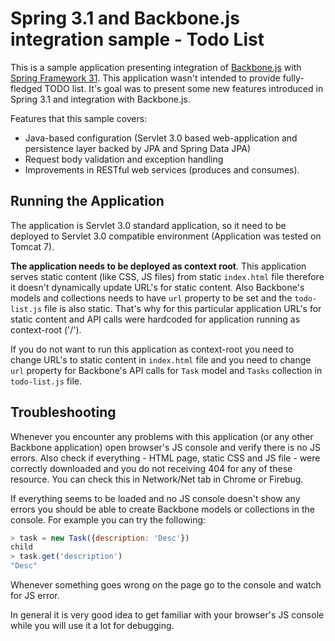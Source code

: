 # Spring 3.1 and Backbone.js integration sample - Todo List

This is a sample application presenting integration of
[Backbone.js](http://documentcloud.github.com/backbone/) with
[Spring Framework 31](http://www.springsource.org/). This application
wasn't intended to provide fully-fledged TODO list. It's goal was to
present some new features introduced in Spring 3.1 and integration
with Backbone.js.

Features that this sample covers:

* Java-based configuration (Servlet 3.0 based web-application and
persistence layer backed by JPA and Spring Data JPA)
* Request body validation and exception handling
* Improvements in RESTful web services (produces and consumes).

## Running the Application

The application is Servlet 3.0 standard application, so it need to be
deployed to Servlet 3.0 compatible environment (Application was tested on
Tomcat 7).

**The application needs to be deployed as context root**. This
 application serves static content (like CSS, JS files) from static
 `index.html` file therefore it doesn't dynamically update URL's for
 static content. Also Backbone's models and collections needs to have
 `url` property to be set and the `todo-list.js` file is also
 static. That's why for this particular application URL's for static
 content and API calls were hardcoded for application running as
 context-root ('/').

If you do not want to run this application as context-root you need to
change URL's to static content in `index.html` file and you need to
change `url` property for Backbone's API calls for `Task` model and
`Tasks` collection in `todo-list.js` file.

## Troubleshooting

Whenever you encounter any problems with this application (or any
other Backbone application) open browser's JS console and verify there
is no JS errors. Also check if everything - HTML page, static CSS and
JS file - were correctly downloaded and you do not receiving 404 for
any of these resource. You can check this in Network/Net tab in Chrome
or Firebug.

If everything seems to be loaded and no JS console doesn't show any
errors you should be able to create Backbone models or collections in
the console. For example you can try the following:

```javascript
> task = new Task({description: 'Desc'})
child
> task.get('description')
"Desc"
```

Whenever something goes wrong on the page go to the console and watch
for JS error.

In general it is very good idea to get familiar with your browser's JS
console while you will use it a lot for debugging.
